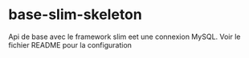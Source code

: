 # base-slim-skeleton
Api de base avec le framework slim eet une connexion MySQL. Voir le fichier README pour la configuration
